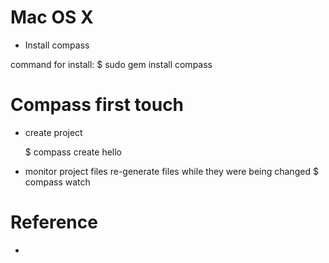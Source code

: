 # Mac OS X
* Install compass

command for install:
  $ sudo gem install compass

# Compass first touch
* create project

  $ compass create hello

* monitor project files
  re-generate files while they were being changed
  $ compass watch

# Reference
* [compass_helpers]: http://compass-style.org/reference/compass/helpers/ 
